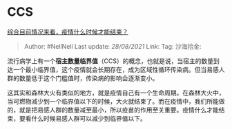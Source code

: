# CCS

[综合目前情况来看，疫情什么时候才能结束？](https://www.zhihu.com/question/372551561/answer/1030253467)

> Author: #NellNell
> Last update: *28/08/2021*
> Link:
> Tag:
> 沙海拾金:

流行病学上有一个**宿主数量临界值**（CCS）的概念，也就是说，当宿主的数量到达一个最小临界值，这个疫情就会长期存在，成为区域性循环传染病。但当易感人群的数量低于这个门槛值时，传染病的影响会逐渐变小。

这其实和森林大火有类似的地方，就是疫情自己有一个生命周期。在森林大火中，当可燃物减少到一个临界值以下的时候，大火就结束了。而在疫情中，我们所能做的，就是把易感人群的数量减至最小，所以疫苗的作用至关重要。疫情什么才能结束，要看什么时候易感人群可以减少到临界值以下。
